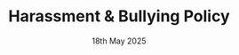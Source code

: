 ---
title: Harassment & Bullying Policy
description: Harassment and Bullying Policy for our employees and Service Providers
ogImage: /images/legal/compliance-policies.webp
date: 18th May 2025
path: https://drive.google.com/file/d/1UyGOit8iuW8wkrz_4cy0AepSER9G3TaV/view?usp=drive_link
published: true
---